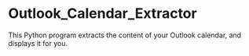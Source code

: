 # Outlook_Calendar_Extractor
This Python program extracts the content of your Outlook calendar, and displays it for you.
